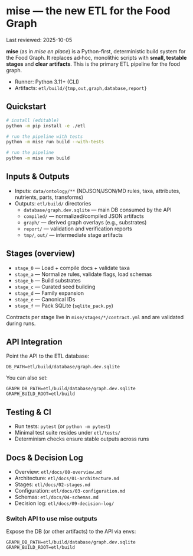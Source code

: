 # mise — the new ETL for the Food Graph

Last reviewed: 2025-10-05

**mise** (as in *mise en place*) is a Python-first, deterministic build system for the Food Graph.
It replaces ad‑hoc, monolithic scripts with **small, testable stages** and **clear artifacts**.
This is the primary ETL pipeline for the food graph.

- Runner: Python 3.11+ (CLI)
- Artifacts: `etl/build/{tmp,out,graph,database,report}`

## Quickstart

```bash
# install (editable)
python -m pip install -e ./etl

# run the pipeline with tests
python -m mise run build --with-tests

# run the pipeline
python -m mise run build
```

## Inputs & Outputs

- Inputs: `data/ontology/**` (NDJSON/JSON/MD rules, taxa, attributes, nutrients, parts, transforms)
- Outputs: `etl/build/` directories
  - `database/graph.dev.sqlite` — main DB consumed by the API
  - `compiled/` — normalized/compiled JSON artifacts
  - `graph/` — derived graph overlays (e.g., substrates)
  - `report/` — validation and verification reports
  - `tmp/`, `out/` — intermediate stage artifacts

## Stages (overview)

- `stage_0` — Load + compile docs + validate taxa
- `stage_a` — Normalize rules, validate flags, load schemas
- `stage_b` — Build substrates
- `stage_c` — Curated seed building
- `stage_d` — Family expansion
- `stage_e` — Canonical IDs
- `stage_f` — Pack SQLite (`sqlite_pack.py`)

Contracts per stage live in `mise/stages/*/contract.yml` and are validated during runs.

## API Integration

Point the API to the ETL database:

```env
DB_PATH=etl/build/database/graph.dev.sqlite
```

You can also set:

```env
GRAPH_DB_PATH=etl/build/database/graph.dev.sqlite
GRAPH_BUILD_ROOT=etl/build
```

## Testing & CI

- Run tests: `pytest` (or `python -m pytest`)
- Minimal test suite resides under `etl/tests/`
- Determinism checks ensure stable outputs across runs

## Docs & Decision Log

- Overview: `etl/docs/00-overview.md`
- Architecture: `etl/docs/01-architecture.md`
- Stages: `etl/docs/02-stages.md`
- Configuration: `etl/docs/03-configuration.md`
- Schemas: `etl/docs/04-schemas.md`
- Decision log: `etl/docs/09-decision-log/`

### Switch API to use mise outputs

Expose the DB (or other artifacts) to the API via envs:

```
GRAPH_DB_PATH=etl/build/database/graph.dev.sqlite
GRAPH_BUILD_ROOT=etl/build
```
